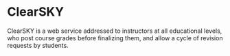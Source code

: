 # ClearSKY
ClearSKY is a web service addressed to instructors at all educational levels, who post course grades before finalizing them, and allow a cycle of revision requests by students.
